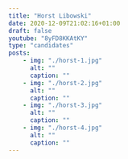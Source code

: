 ```yaml
---
title: "Horst Libowski"
date: 2020-12-09T21:02:16+01:00
draft: false
youtube: "8yFD8KKAtKY"
type: "candidates"
posts:
    - img: "./horst-1.jpg"
      alt: ""
      caption: ""
    - img: "./horst-2.jpg"
      alt: ""
      caption: ""
    - img: "./horst-3.jpg"
      alt: ""
      caption: ""
    - img: "./horst-4.jpg"
      alt: ""
      caption: ""
---
```


